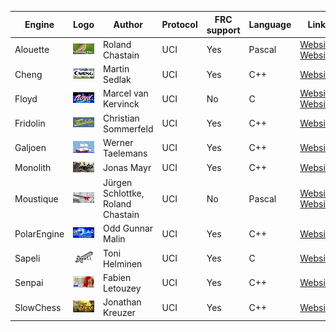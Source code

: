 
| Engine | Logo | Author | Protocol | FRC support | Language | Link |
| --- | --- | --- | --- | --- | --- | --- |
| Alouette | ![alt text](logos/alouette/logo.bmp) | Roland Chastain | UCI| Yes | Pascal | [Website](https://sites.google.com/view/eschecs/alouette) [Website](https://github.com/rchastain/alouette) |
| Cheng | ![alt text](logos/cheng/logo.bmp) | Martin Sedlak | UCI| Yes | C++ | [Website](http://www.vlasak.biz/cheng/) |
| Floyd | ![alt text](logos/floyd/floyd-logo.png) | Marcel van Kervinck | UCI| No | C | [Website](https://marcelk.net/floyd/) [Website](https://github.com/kervinck/floyd) |
| Fridolin | ![alt text](logos/fridolin/Fridolin.jpg) | Christian Sommerfeld | UCI| Yes | C++ | [Website](https://sites.google.com/site/fridolinchess/) |
| Galjoen | ![alt text](logos/galjoen/galjoen_100x50.png) | Werner Taelemans | UCI| Yes | C++ | [Website](http://www.goudengaljoen.be/) |
| Monolith | ![alt text](logos/monolith/Monolith_04.png) | Jonas Mayr | UCI| Yes | C++ | [Website](https://github.com/cimarronOST/Monolith) |
| Moustique | ![alt text](logos/moustique/Farman-F455-Moustique.bmp) | Jürgen Schlottke, Roland Chastain | UCI| No | Pascal | [Website](https://sites.google.com/view/eschecs/moustique) [Website](https://github.com/rchastain/moustique) |
| PolarEngine | ![alt text](logos/polarengine/PolarEngine.bmp) | Odd Gunnar Malin | UCI| Yes | C++ | [Website](https://github.com/OGMalin/Polarchess) |
| Sapeli | ![alt text](logos/sapeli/logo.jpg) | Toni Helminen | UCI| Yes | C | [Website](https://github.com/SamuraiDangyo/Sapeli) |
| Senpai | ![alt text](logos/senpai/senpai2_2_102.bmp) | Fabien Letouzey | UCI| Yes | C++ | [Website](http://www.amateurschach.de/main/_senpai.htm) |
| SlowChess | ![alt text](logos/slowchess/slow.bmp) | Jonathan Kreuzer | UCI| Yes | C++ | [Website](https://www.3dkingdoms.com/chess/slow.htm) |
